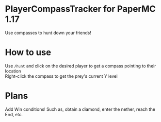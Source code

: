 # PlayerCompassTracker for PaperMC 1.17
Use compasses to hunt down your friends!

# How to use
Use `/hunt` and click on the desired player to get a compass pointing to their location   
Right-click the compass to get the prey's current Y level

# Plans
Add Win conditions! Such as, obtain a diamond, enter the nether, reach the End, etc.

